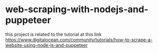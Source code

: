 # web-scraping-with-nodejs-and-puppeteer
this project is related to the tutorial at this link https://www.digitalocean.com/community/tutorials/how-to-scrape-a-website-using-node-js-and-puppeteer

